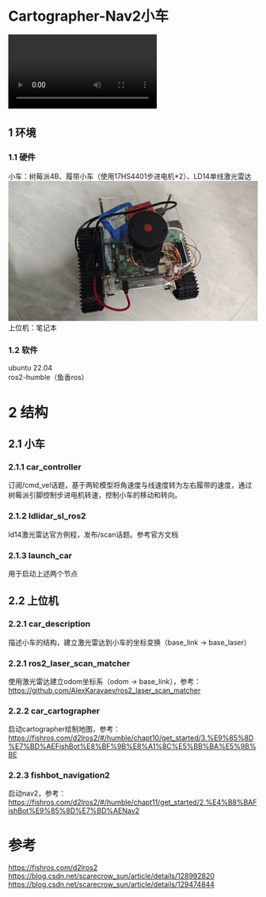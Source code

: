# Cartographer-Nav2小车
<video src="./src/test.mp4"></video>  
## 1 环境
### 1.1 硬件
小车：树莓派4B、履带小车（使用17HS4401步进电机*2）、LD14单线激光雷达  
![image](./src/test.jpg)  
上位机：笔记本  
### 1.2 软件
ubuntu 22.04  
ros2-humble（鱼香ros）  

# 2 结构
## 2.1 小车
### 2.1.1 car_controller
订阅/cmd_vel话题，基于两轮模型将角速度与线速度转为左右履带的速度，通过树莓派引脚控制步进电机转速，控制小车的移动和转向。  
### 2.1.2 ldlidar_sl_ros2
ld14激光雷达官方例程，发布/scan话题。参考官方文档  
### 2.1.3 launch_car
用于启动上述两个节点  

## 2.2 上位机
### 2.2.1 car_description
描述小车的结构，建立激光雷达到小车的坐标变换（base_link -> base_laser）  
### 2.2.1  ros2_laser_scan_matcher
使用激光雷达建立odom坐标系（odom -> base_link），参考：  
https://github.com/AlexKaravaev/ros2_laser_scan_matcher  

### 2.2.2 car_cartographer
启动cartographer绘制地图，参考：  
https://fishros.com/d2lros2/#/humble/chapt10/get_started/3.%E9%85%8D%E7%BD%AEFishBot%E8%BF%9B%E8%A1%8C%E5%BB%BA%E5%9B%BE  

### 2.2.3 fishbot_navigation2
启动nav2，参考：  
https://fishros.com/d2lros2/#/humble/chapt11/get_started/2.%E4%B8%BAFishBot%E9%85%8D%E7%BD%AENav2  

# 参考  
https://fishros.com/d2lros2  
https://blog.csdn.net/scarecrow_sun/article/details/128992820  
https://blog.csdn.net/scarecrow_sun/article/details/129474844  
